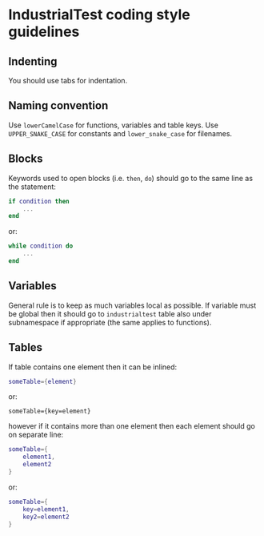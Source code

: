 # IndustrialTest coding style guidelines
## Indenting
You should use tabs for indentation.

## Naming convention
Use `lowerCamelCase` for functions, variables and table keys. Use `UPPER_SNAKE_CASE` for constants and `lower_snake_case` for filenames.

## Blocks
Keywords used to open blocks (i.e. `then`, `do`) should go to the same line as the statement:
```lua
if condition then
    ...
end
```
or:
```lua
while condition do
    ...
end
```

## Variables
General rule is to keep as much variables local as possible. If variable must be global then it should go to `industrialtest` table also under subnamespace if appropriate (the same applies to functions).

## Tables
If table contains one element then it can be inlined:
```lua
someTable={element}
```
or:
```
someTable={key=element}
```
however if it contains more than one element then each element should go on separate line:
```lua
someTable={
    element1,
    element2
}
```
or:
```lua
someTable={
    key=element1,
    key2=element2
}
```